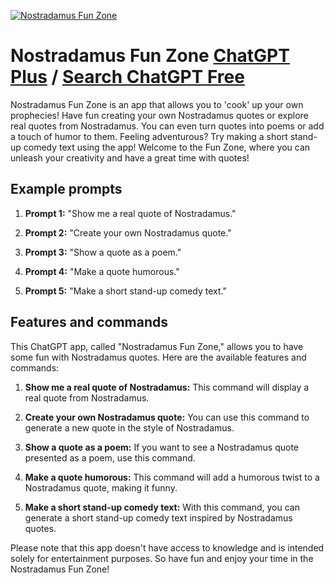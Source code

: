 
[![Nostradamus  Fun Zone](https://files.oaiusercontent.com/file-mXpZ0A8tvCViAK0UUwDESPSc?se=2123-10-18T14%3A16%3A08Z&sp=r&sv=2021-08-06&sr=b&rscc=max-age%3D31536000%2C%20immutable&rscd=attachment%3B%20filename%3Dec1f0036-ab29-45da-8250-326738daa37a.png&sig=eFPBST3psYumW2b20nJqiZr2rtMDjjse/PilrAedu1s%3D)](https://chat.openai.com/g/g-DiSNuZ95G-nostradamus-fun-zone)

# Nostradamus  Fun Zone [ChatGPT Plus](https://chat.openai.com/g/g-DiSNuZ95G-nostradamus-fun-zone) / [Search ChatGPT Free](https://gptcall.net/index.html#/?search=Nostradamus%20%20Fun%20Zone)

Nostradamus Fun Zone is an app that allows you to 'cook' up your own prophecies! Have fun creating your own Nostradamus quotes or explore real quotes from Nostradamus. You can even turn quotes into poems or add a touch of humor to them. Feeling adventurous? Try making a short stand-up comedy text using the app! Welcome to the Fun Zone, where you can unleash your creativity and have a great time with quotes!

## Example prompts

1. **Prompt 1:** "Show me a real quote of Nostradamus."

2. **Prompt 2:** "Create your own Nostradamus quote."

3. **Prompt 3:** "Show a quote as a poem."

4. **Prompt 4:** "Make a quote humorous."

5. **Prompt 5:** "Make a short stand-up comedy text."


## Features and commands

This ChatGPT app, called "Nostradamus Fun Zone," allows you to have some fun with Nostradamus quotes. Here are the available features and commands:

1. **Show me a real quote of Nostradamus:** This command will display a real quote from Nostradamus.

2. **Create your own Nostradamus quote:** You can use this command to generate a new quote in the style of Nostradamus.

3. **Show a quote as a poem:** If you want to see a Nostradamus quote presented as a poem, use this command.

4. **Make a quote humorous:** This command will add a humorous twist to a Nostradamus quote, making it funny.

5. **Make a short stand-up comedy text:** With this command, you can generate a short stand-up comedy text inspired by Nostradamus quotes.

Please note that this app doesn't have access to knowledge and is intended solely for entertainment purposes. So have fun and enjoy your time in the Nostradamus Fun Zone!


